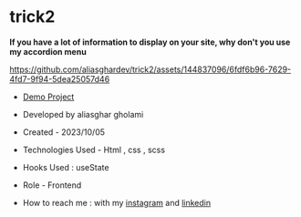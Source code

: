 # trick2

**If you have a lot of information to display on your site, why don't you use my accordion menu**


https://github.com/aliasghardev/trick2/assets/144837096/6fdf6b96-7629-4fd7-9f94-5dea25057d46

- [Demo Project](https://aliasghardev.github.io/trick2/)

- Developed by aliasghar gholami

- Created - 2023/10/05

- Technologies Used - Html , css , scss

- Hooks Used : useState 

- Role - Frontend

- How to reach me : with my [instagram](https://www.instagram.com/aliasghar.gholami_dev) and [linkedin](https://www.linkedin.com/in/aliasghar-gholami-a1229a290)

